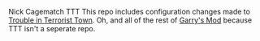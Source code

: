 Nick Cagematch TTT
This repo includes configuration changes made to [Trouble in Terrorist Town](https://github.com/Facepunch/garrysmod/tree/master/garrysmod/gamemodes/terrortown). Oh, and all of the rest of [Garry's Mod](https://github.com/Facepunch/garrysmod) because TTT isn't a seperate repo.